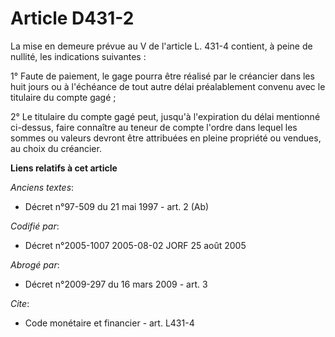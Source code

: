 # Article D431-2

La mise en demeure prévue au V de l'article L. 431-4 contient, à peine de nullité, les indications suivantes :

1° Faute de paiement, le gage pourra être réalisé par le créancier dans les huit jours ou à l'échéance de tout autre délai
préalablement convenu avec le titulaire du compte gagé ;

2° Le titulaire du compte gagé peut, jusqu'à l'expiration du délai mentionné ci-dessus, faire connaître au teneur de compte
l'ordre dans lequel les sommes ou valeurs devront être attribuées en pleine propriété ou vendues, au choix du créancier.

**Liens relatifs à cet article**

_Anciens textes_:

  - Décret n°97-509 du 21 mai 1997 - art. 2 (Ab)

_Codifié par_:

  - Décret n°2005-1007 2005-08-02 JORF 25 août 2005

_Abrogé par_:

  - Décret n°2009-297 du 16 mars 2009 - art. 3

_Cite_:

  - Code monétaire et financier - art. L431-4
